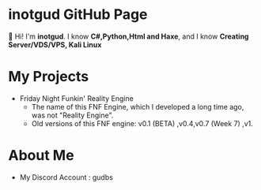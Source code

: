 # inotgud GitHub Page

👋 Hi! I'm **inotgud**. I know **C#,Python,Html and Haxe**, and I know **Creating Server/VDS/VPS, Kali Linux**


# My Projects

* Friday Night Funkin' Reality Engine
   * The name of this FNF Engine, which I developed a long time ago, was not "Reality Engine".
   * Old versions of this FNF engine: v0.1 (BETA) ,v0.4,v0.7 (Week 7) ,v1.

# About Me
* My Discord Account : gudbs
